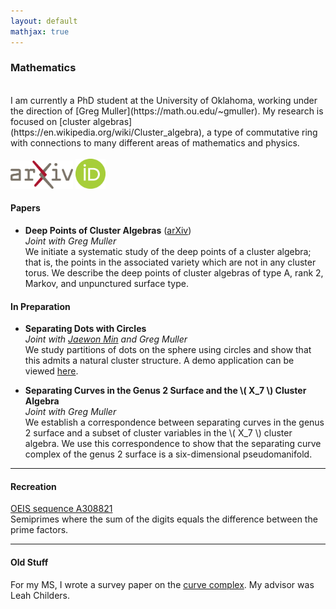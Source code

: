 ```yaml
---
layout: default
mathjax: true
---
```


### Mathematics

<br/>
I am currently a PhD student at the University of Oklahoma, working under the direction of [Greg Muller](https://math.ou.edu/~gmuller). My research is focused on [cluster algebras](https://en.wikipedia.org/wiki/Cluster_algebra), a type of commutative ring with connections to many different areas of mathematics and physics.
<br/>
<br/>
<a href="https://arxiv.org/a/beyer_j_2.html"><img src="./assets/arxiv-logo.png" alt="arXiv" width="100"/></a> 
<a href="https://orcid.org/0000-0002-2499-2863"><img src="./assets/ORCID-logo.png" alt="ORCID" width="48"/></a>


#### Papers

* **Deep Points of Cluster Algebras** ([arXiv](https://arxiv.org/abs/2403.15589)) <br/>
   *Joint with Greg Muller* <br/>
   We initiate a systematic study of the deep points of a cluster algebra; that is, the points in the associated variety which are not in any cluster torus. We describe the deep points of cluster algebras of type A, rank 2, Markov, and unpunctured surface type.


#### In Preparation

* **Separating Dots with Circles** <br/>
   *Joint with [Jaewon Min](https://sites.google.com/view/jaewonmin/home) and Greg Muller* <br/>
   We study partitions of dots on the sphere using circles and show that this admits a natural cluster structure. 
   A demo application can be viewed [here](./circles-and-dots/index.html).

* **Separating Curves in the Genus 2 Surface and the \\( X_7 \\) Cluster Algebra** <br/>
   *Joint with Greg Muller* <br/>
   We establish a correspondence between separating curves in the genus 2 surface and a subset of cluster variables in the \\( X_7 \\) cluster algebra. We use this correspondence to show that the separating curve complex of the genus 2 surface is a six-dimensional pseudomanifold.

---

#### Recreation

[OEIS sequence A308821](https://oeis.org/A308821) <br/> 
Semiprimes where the sum of the digits equals the difference between the prime factors.

---

#### Old Stuff

For my MS, I wrote a survey paper on the [curve complex](https://en.wikipedia.org/wiki/Curve_complex). My advisor was Leah Childers.


